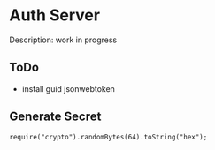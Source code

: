 # Auth Server

Description: work in progress

## ToDo

- install guid jsonwebtoken

## Generate Secret

```node
require("crypto").randomBytes(64).toString("hex");
```

